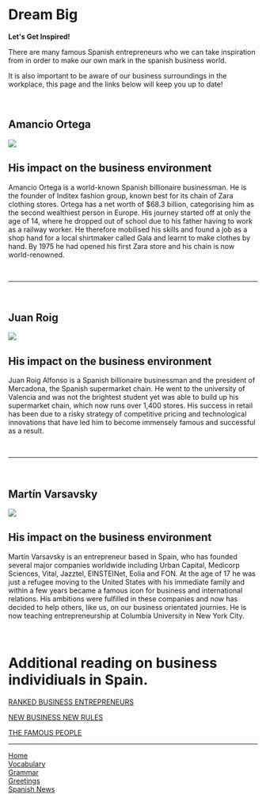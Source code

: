 <h1>Dream Big</h1>
<p><strong> Let's Get Inspired!</strong></p>
<p>There are many famous Spanish entrepreneurs who we can take inspiration from in order to make our own mark in the spanish business world.</p>
<p>It is also important to be aware of our business surroundings in the workplace, this page and the links below will keep you up to date!</p>
<p>&nbsp;</p>
<div>
<div>
<h2><strong>Amancio Ortega</strong></h2>
<img src="https://specials-images.forbesimg.com/imageserve/5c76b94131358e35dd27748e/416x416.jpg?background=000000&amp;cropX1=549&amp;cropX2=1878&amp;cropY1=275&amp;cropY2=1604" /></div>
<div>
<h2><strong><strong>His impact on the business environment</strong></strong></h2>
<p>Amancio Ortega is a world-known Spanish billionaire businessman. He is the founder of Inditex fashion group, known best for its chain of Zara clothing stores. Ortega has a net worth of $68.3 billion, categorising him as the second wealthiest person in Europe. His journey started off at only the age of 14, where he dropped out of school due to his father having to work as a railway worker. He therefore mobilised his skills and found a job as a shop hand for a local shirtmaker called Gala and learnt to make clothes by hand. By 1975 he had opened his first Zara store and his chain is now world-renowned.</p>
</div>
</div>
<p>&nbsp;</p>
<hr />
<p>&nbsp;</p>
<div>
<div>
<h2><strong>Juan Roig</strong></h2>
<img src="https://e00-lab-elmundo.uecdn.es/los-mas-ricos/images/portraits/big/juan-roig-alfonso.jpg" /></div>
<div>
<h2><strong>His impact on the business environment</strong></h2>
<p>Juan Roig Alfonso is a Spanish billionaire businessman and the president of Mercadona, the Spanish supermarket chain. He went to the university of Valencia and was not the brightest student yet was able to build up his supermarket chain, which now runs over 1,400 stores. His success in retail has been due to a risky strategy of competitive pricing and technological innovations that have led him to become immensely famous and successful as a result.</p>
</div>
</div>
<p>&nbsp;</p>
<hr />
<p>&nbsp;</p>
<div>
<div>
<h2><strong>Martín Varsavsky</strong></h2>
<img src="https://upload.wikimedia.org/wikipedia/commons/thumb/c/ca/RetratoMartinVarsavsky.jpg/220px-RetratoMartinVarsavsky.jpg" /></div>
<div>
<h2><strong>His impact on the business environment</strong></h2>
<p>Martín Varsavsky is an entrepreneur based in Spain, who has founded several major companies worldwide including Urban Capital, Medicorp Sciences, Vital, Jazztel, EINSTEINet, Eolia and FON. At the age of 17 he was just a refugee moving to the United States with his immediate family and within a few years became a famous icon for business and international relations. His ambitions were fulfilled in these companies and now has decided to help others, like us, on our business orientated journies. He is now teaching entrepreneurship at Columbia University in New York City.</p>
</div>
</div>
<p>&nbsp;</p>

<p><h1>Additional reading on business individiuals in Spain.</h1></p>
<p><a href="https://www.ranker.com/list/famous-entrepreneurs-from-spain/reference"> RANKED BUSINESS ENTREPRENEURS </a></p>
<p><a href="https://www.lexington.es/en/blog/young-successful-spanish-entrepreneurs"> NEW BUSINESS NEW RULES </a></p>
 <p> <a href="https://www.thefamouspeople.com/spanish-business-people.php"> THE FAMOUS PEOPLE </a></p>



<hr>

  
  <p>
 <a href="index.html">Home</a><br />
 <a href="page2.html">Vocabulary</a><br />
 <a href="page3.html">Grammar</a><br />
<a href="page4.html">Greetings</a><br />
<a href="page5.html">Spanish News</a>
</p>

